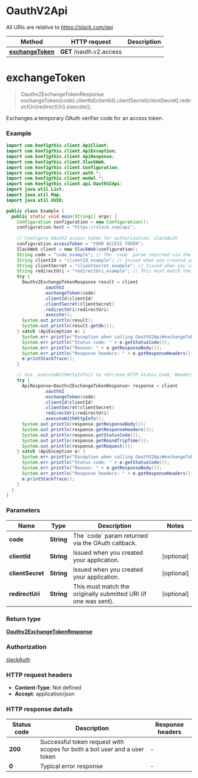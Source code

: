 # OauthV2Api

All URIs are relative to *https://slack.com/api*

| Method | HTTP request | Description |
|------------- | ------------- | -------------|
| [**exchangeToken**](OauthV2Api.md#exchangeToken) | **GET** /oauth.v2.access |  |


<a name="exchangeToken"></a>
# **exchangeToken**
> Oauthv2ExchangeTokenResponse exchangeToken(code).clientId(clientId).clientSecret(clientSecret).redirectUri(redirectUri).execute();



Exchanges a temporary OAuth verifier code for an access token.

### Example
```java
import com.konfigthis.client.ApiClient;
import com.konfigthis.client.ApiException;
import com.konfigthis.client.ApiResponse;
import com.konfigthis.client.SlackWeb;
import com.konfigthis.client.Configuration;
import com.konfigthis.client.auth.*;
import com.konfigthis.client.model.*;
import com.konfigthis.client.api.OauthV2Api;
import java.util.List;
import java.util.Map;
import java.util.UUID;

public class Example {
  public static void main(String[] args) {
    Configuration configuration = new Configuration();
    configuration.host = "https://slack.com/api";
    
    // Configure OAuth2 access token for authorization: slackAuth
    configuration.accessToken = "YOUR ACCESS TOKEN";
    SlackWeb client = new SlackWeb(configuration);
    String code = "code_example"; // The `code` param returned via the OAuth callback.
    String clientId = "clientId_example"; // Issued when you created your application.
    String clientSecret = "clientSecret_example"; // Issued when you created your application.
    String redirectUri = "redirectUri_example"; // This must match the originally submitted URI (if one was sent).
    try {
      Oauthv2ExchangeTokenResponse result = client
              .oauthV2
              .exchangeToken(code)
              .clientId(clientId)
              .clientSecret(clientSecret)
              .redirectUri(redirectUri)
              .execute();
      System.out.println(result);
      System.out.println(result.getOk());
    } catch (ApiException e) {
      System.err.println("Exception when calling OauthV2Api#exchangeToken");
      System.err.println("Status code: " + e.getStatusCode());
      System.err.println("Reason: " + e.getResponseBody());
      System.err.println("Response headers: " + e.getResponseHeaders());
      e.printStackTrace();
    }

    // Use .executeWithHttpInfo() to retrieve HTTP Status Code, Headers and Request
    try {
      ApiResponse<Oauthv2ExchangeTokenResponse> response = client
              .oauthV2
              .exchangeToken(code)
              .clientId(clientId)
              .clientSecret(clientSecret)
              .redirectUri(redirectUri)
              .executeWithHttpInfo();
      System.out.println(response.getResponseBody());
      System.out.println(response.getResponseHeaders());
      System.out.println(response.getStatusCode());
      System.out.println(response.getRoundTripTime());
      System.out.println(response.getRequest());
    } catch (ApiException e) {
      System.err.println("Exception when calling OauthV2Api#exchangeToken");
      System.err.println("Status code: " + e.getStatusCode());
      System.err.println("Reason: " + e.getResponseBody());
      System.err.println("Response headers: " + e.getResponseHeaders());
      e.printStackTrace();
    }
  }
}

```

### Parameters

| Name | Type | Description  | Notes |
|------------- | ------------- | ------------- | -------------|
| **code** | **String**| The &#x60;code&#x60; param returned via the OAuth callback. | |
| **clientId** | **String**| Issued when you created your application. | [optional] |
| **clientSecret** | **String**| Issued when you created your application. | [optional] |
| **redirectUri** | **String**| This must match the originally submitted URI (if one was sent). | [optional] |

### Return type

[**Oauthv2ExchangeTokenResponse**](Oauthv2ExchangeTokenResponse.md)

### Authorization

[slackAuth](../README.md#slackAuth)

### HTTP request headers

 - **Content-Type**: Not defined
 - **Accept**: application/json

### HTTP response details
| Status code | Description | Response headers |
|-------------|-------------|------------------|
| **200** | Successful token request with scopes for both a bot user and a user token |  -  |
| **0** | Typical error response |  -  |

